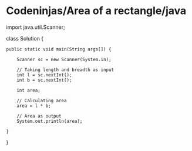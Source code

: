 # Codeninjas/Area of a rectangle/java




import java.util.Scanner;

class Solution {
	
	public static void main(String args[]) {
		
		Scanner sc = new Scanner(System.in);
		
		// Taking length and breadth as input
		int l = sc.nextInt();
		int b = sc.nextInt();
		
		int area;
		
		// Calculating area
		area = l * b;
		
		// Area as output
		System.out.println(area);
		
	}
}
